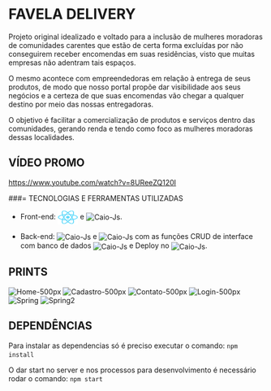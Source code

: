 # FAVELA DELIVERY
Projeto original idealizado e voltado para a inclusão de mulheres moradoras de comunidades carentes que estão de certa forma excluídas por não conseguirem receber encomendas em suas residências, visto que muitas empresas não adentram tais espaços.

O mesmo acontece com empreendedoras em relação à entrega de seus produtos, de modo que nosso portal propõe dar visibilidade aos seus negócios e a certeza de que suas encomendas vão chegar a qualquer destino por meio das nossas entregadoras.

O objetivo é facilitar a comercialização de produtos e serviços dentro das comunidades, gerando renda e tendo como foco as mulheres moradoras dessas localidades.

## VÍDEO PROMO

https://www.youtube.com/watch?v=8UReeZQ120I

###= TECNOLOGIAS E FERRAMENTAS UTILIZADAS


- Front-end:  <img align="center" alt="Caio-React" height="30" width="40" src="https://raw.githubusercontent.com/devicons/devicon/master/icons/react/react-original.svg"> e <img align="center" alt="Caio-Js" height="30" width="40" src="https://cdn.jsdelivr.net/gh/devicons/devicon/icons/bootstrap/bootstrap-plain.svg">.

- Back-end: <img align="center" alt="Caio-Js" height="30" width="40" src="https://cdn.jsdelivr.net/gh/devicons/devicon/icons/java/java-original.svg"> e <img align="center" alt="Caio-Js" height="30" width="40" src="https://cdn.jsdelivr.net/gh/devicons/devicon/icons/spring/spring-original.svg"> com as funções CRUD de interface com banco de dados <img align="center" alt="Caio-Js" height="30" width="40" src="https://cdn.jsdelivr.net/gh/devicons/devicon/icons/postgresql/postgresql-original.svg"> e Deploy no  <img align="center" alt="Caio-Js" height="30" width="40" src="https://cdn.jsdelivr.net/gh/devicons/devicon/icons/heroku/heroku-original-wordmark.svg">.

## PRINTS
![Home-500px](https://user-images.githubusercontent.com/83608987/167743558-9eeae631-0517-448a-a634-cc2869b7c885.JPG)
![Cadastro-500px](https://user-images.githubusercontent.com/83608987/167743569-ed40fe58-bcf4-4977-bc82-326c8c2b9429.JPG)
![Contato-500px](https://user-images.githubusercontent.com/83608987/167743580-28525e94-c134-44a6-b4f2-c022870cece7.JPG)
![Login-500px](https://user-images.githubusercontent.com/83608987/167743590-aa675f14-f7b3-4f26-9daf-9f2fc0dfcc09.JPG)
![Spring](https://user-images.githubusercontent.com/83608987/167744024-8c4d0db7-0bf3-4b01-8d3a-4b9476f09ba9.JPG)
![Spring2](https://user-images.githubusercontent.com/83608987/167744028-c20765a5-7356-43c4-8297-28088258fb19.JPG)


## DEPENDÊNCIAS

Para instalar as dependencias só é preciso executar o comando: `npm install`

O dar start no server e nos processos para desenvolvimento é necessário rodar o comando: `npm start`
